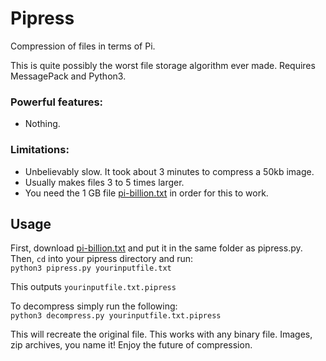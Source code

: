 # Pipress
Compression of files in terms of Pi.

This is quite possibly the worst file storage algorithm ever made.
Requires MessagePack and Python3.

### Powerful features:
- Nothing.

### Limitations:  
- Unbelievably slow. It took about 3 minutes to compress a 50kb image.
- Usually makes files 3 to 5 times larger.
- You need the 1 GB file [pi-billion.txt](https://stuff.mit.edu/afs/sipb/contrib/pi/pi-billion.txt) in order for this to work.

## Usage
First, download [pi-billion.txt](https://stuff.mit.edu/afs/sipb/contrib/pi/pi-billion.txt) and put it in the same folder as pipress.py. Then, `cd` into your pipress directory and run:  
`python3 pipress.py yourinputfile.txt`

This outputs `yourinputfile.txt.pipress`

To decompress simply run the following:  
`python3 decompress.py yourinputfile.txt.pipress`

This will recreate the original file.
This works with any binary file. Images, zip archives, you name it!
Enjoy the future of compression.
